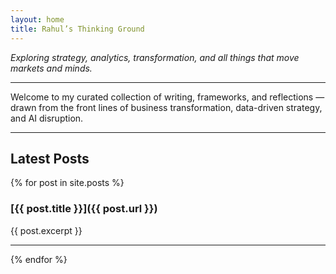 ```yaml
---
layout: home
title: Rahul’s Thinking Ground
---
```


_Exploring strategy, analytics, transformation, and all things that move markets and minds._

---

Welcome to my curated collection of writing, frameworks, and reflections — drawn from the front lines of business transformation, data-driven strategy, and AI disruption.

---

## Latest Posts

{% for post in site.posts %}
### [{{ post.title }}]({{ post.url }})
{{ post.excerpt }}

---
{% endfor %}
